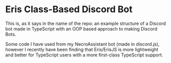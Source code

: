 # Eris Class-Based Discord Bot
This is, as it says in the name of the repo: an example structure of a Discord bot made in TypeScript with an OOP based approach to making Discord Bots.

Some code I have used from my NecroAssistant bot (made in discord.js), however I recently have been finding that Eris/ErisJS is more lightweight and better for TypeScript users with a more first-class TypeScript support.
